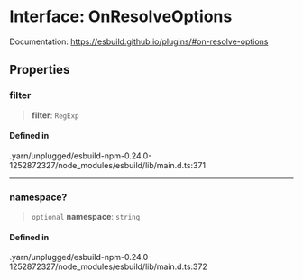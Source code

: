 # Interface: OnResolveOptions

Documentation: https://esbuild.github.io/plugins/#on-resolve-options

## Properties

### filter

> **filter**: `RegExp`

#### Defined in

.yarn/unplugged/esbuild-npm-0.24.0-1252872327/node\_modules/esbuild/lib/main.d.ts:371

***

### namespace?

> `optional` **namespace**: `string`

#### Defined in

.yarn/unplugged/esbuild-npm-0.24.0-1252872327/node\_modules/esbuild/lib/main.d.ts:372
